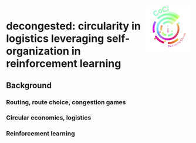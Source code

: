 <img src="images/coci_logo.png" align="right" width="25%"/>

# decongested: circularity in logistics leveraging self-organization in reinforcement learning

## Background

### Routing, route choice, congestion games

### Circular economics, logistics  

### Reinforcement learning


